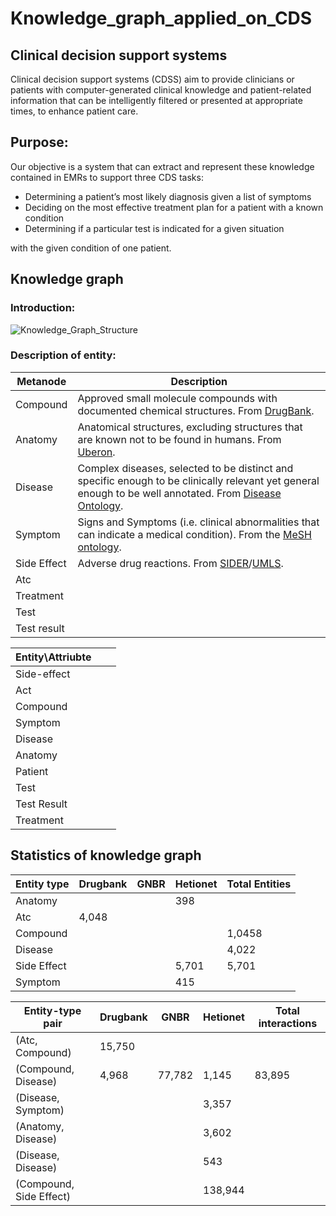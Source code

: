 # Knowledge_graph_applied_on_CDS

## Clinical decision support systems

Clinical decision support systems (CDSS) aim to provide clinicians or patients with computer-generated clinical knowledge and patient-related information that can be intelligently filtered or presented at appropriate times, to enhance patient care.

## Purpose:

Our objective is a system that can extract and represent these knowledge contained in EMRs to support three CDS tasks: 

- Determining a patient’s most likely diagnosis given a list of symptoms
- Deciding on the most effective treatment plan for a patient with a known condition
- Determining if a particular test is indicated for a given situation

with the given condition of one patient.





## Knowledge graph

### Introduction:



![Knowledge_Graph_Structure](D:\code\Knowledge_graph_applied_on_CDS\Knowledge_Graph_Structure.png)

### Description of entity:

| Metanode    | Description                                                  |
| ----------- | ------------------------------------------------------------ |
| Compound    | Approved small molecule compounds with documented chemical structures. From [DrugBank](https://www.drugbank.ca/). |
| Anatomy     | Anatomical structures, excluding structures that are known not to be found in humans. From [Uberon](http://uberon.github.io/). |
| Disease     | Complex diseases, selected to be distinct and specific enough to be clinically relevant yet general enough to be well annotated. From [Disease Ontology](http://disease-ontology.org/). |
| Symptom     | Signs and Symptoms (i.e. clinical abnormalities that can indicate a medical condition). From the [MeSH ontology](https://www.nlm.nih.gov/mesh/meshhome.html). |
| Side Effect | Adverse drug reactions. From [SIDER](http://sideeffects.embl.de/)/[UMLS](https://www.nlm.nih.gov/research/umls/). |
| Atc         |                                                              |
| Treatment   |                                                              |
| Test        |                                                              |
| Test result |                                                              |

| Entity\Attriubte |      |      |
| ---------------- | ---- | ---- |
| Side-effect      |      |      |
| Act              |      |      |
| Compound         |      |      |
| Symptom          |      |      |
| Disease          |      |      |
| Anatomy          |      |      |
| Patient          |      |      |
| Test             |      |      |
| Test Result      |      |      |
| Treatment        |      |      |





## Statistics of knowledge graph

| Entity type | Drugbank | GNBR | Hetionet | Total Entities |
| ----------- | -------- | ---- | -------- | -------------- |
| Anatomy     |          |      | 398      |                |
| Atc         | 4,048    |      |          |                |
| Compound    |          |      |          | 1,0458         |
| Disease     |          |      |          | 4,022          |
| Side Effect |          |      | 5,701    | 5,701          |
| Symptom     |          |      | 415      |                |







| Entity-type pair        | Drugbank | GNBR   | Hetionet | Total interactions |
| ----------------------- | -------- | ------ | -------- | ------------------ |
| (Atc, Compound)         | 15,750   |        |          |                    |
| (Compound, Disease)     | 4,968    | 77,782 | 1,145    | 83,895             |
| (Disease, Symptom)      |          |        | 3,357    |                    |
| (Anatomy, Disease)      |          |        | 3,602    |                    |
| (Disease, Disease)      |          |        | 543      |                    |
| (Compound, Side Effect) |          |        | 138,944  |                    |

